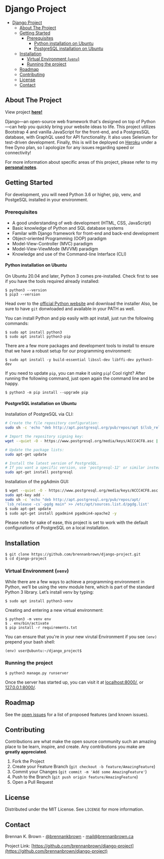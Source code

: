 # Django Project

- [Django Project](#django-project)
  - [About The Project](#about-the-project)
  - [Getting Started](#getting-started)
    - [Prerequisites](#prerequisites)
      - [Python installation on Ubuntu](#python-installation-on-ubuntu)
      - [PostgreSQL installation on Ubuntu](#postgresql-installation-on-ubuntu)
  - [Installation](#installation)
    - [Virtual Environment (`venv`)](#virtual-environment-venv)
    - [Running the project](#running-the-project)
  - [Roadmap](#roadmap)
  - [Contributing](#contributing)
  - [License](#license)
  - [Contact](#contact)

<!-- ABOUT THE PROJECT -->
## About The Project

View project **[here!](http://django-brennan.herokuapp.com/)**

Django—an open-source web framework that's designed on top of Python—can help you quickly bring your website ideas to life. This project utilizes Bootstrap 4 and vanilla JavaScript for the front-end, and a PostgresSQL database, with GraphQL used for API functionality. It also uses Selenium for test-driven development. Finally, this is will be deployed on [Heroku](https://heroku.com/) under a free Dyno plan, so I apologize for any issues regarding speed or connectivity!

For more information about specific areas of this project, please refer to my **[personal notes](https://github.com/brennanbrown/django-project/blob/master/NOTES.md)**.

<!-- GETTING STARTED -->
## Getting Started

For development, you will need Python 3.6 or higher, pip, venv, and PostgeSQL installed in your environment.

### Prerequisites

* A good understanding of web development (HTML, CSS, JavaScript)
* Basic knowledge of Python and SQL database systems
* Familar with Django framework for front-end and back-end development
* Object-oriented Programming (OOP) paradigm
* Model-View-Controller (MVC) paradigm
* Model-View-ViewMode (MVVM) paradigm
* Knowledge and use of the Command-line Interface (CLI)

#### Python installation on Ubuntu

On Ubuntu 20.04 and later, Python 3 comes pre-installed. Check first to see if you have the tools required already installed:

    $ python3 --version
    $ pip3 --version

Head over to the [official Python website](https://www.python.org/downloads/) and download the installer
Also, be sure to have `git` donwloaded and available in your PATH as well.

You can install Python and pip easily with apt install, just run the following commands:

    $ sudo apt install python3
    $ sudo apt install python3-pip

There are a few more packages and development tools to install to ensure that we have a robust setup for our programming environment:

    $ sudo apt install -y build-essential libssl-dev libffi-dev python3-dev

If you need to update `pip`, you can make it using `pip`! Cool right? After running the following command, just open again the command line and be happy.

    $ python3 -m pip install --upgrade pip

#### PostgreSQL installation on Ubuntu

Installation of PostgreSQL via CLI:

```bash
# Create the file repository configuration:
sudo sh -c 'echo "deb http://apt.postgresql.org/pub/repos/apt $(lsb_release -cs)-pgdg main" > /etc/apt/sources.list.d/pgdg.list'

# Import the repository signing key:
wget --quiet -O - https://www.postgresql.org/media/keys/ACCC4CF8.asc | sudo apt-key add -

# Update the package lists:
sudo apt-get update

# Install the latest version of PostgreSQL.
# If you want a specific version, use 'postgresql-12' or similar instead of 'postgresql':
sudo apt-get install postgresql
```

Installation of the pgAdmin GUI:

```bash
$ wget --quiet -O - https://www.postgresql.org/media/keys/ACCC4CF8.asc |
sudo apt-key add -
sudo sh -c 'echo "deb http://apt.postgresql.org/pub/repos/apt/
`lsb_release -cs`-pgdg main" >> /etc/apt/sources.list.d/pgdg.list'
$ sudo apt-get update
$ sudo apt-get install pgadmin4 pgadmin4-apache2 -y
```

Please note for sake of ease, this project is set to work with the default configurations of PostgreSQL on a local installation.


## Installation

    $ git clone https://github.com/brennanbrown/django-project.git
    $ cd django-project

### Virtual Environment (`venv`)

While there are a few ways to achieve a programming environment in Python, we’ll be using the venv module here, which is part of the standard Python 3 library. Let’s install venv by typing:

    $ sudo apt install python3-venv

Creating and entering a new virtual environment:

    $ python3 -m venv env
    $ . env/bin/activate
    $ pip install -r requirements.txt

You can ensure that you're in your new virutal Environment if you see `(env)` prepend your bash shell:

    (env) user@ubuntu:~/django_project$ 

### Running the project

    $ python3 manage.py runserver

Once the server has started up, you can visit it at [localhost:8000/](localhost:8000/), or [127.0.0.1:8000/](127.0.0.1:8000/).

<!-- ROADMAP -->
## Roadmap

See the [open issues](https://github.com/brennanbrown/django-project/issues) for a list of proposed features (and known issues).

<!-- CONTRIBUTING -->
## Contributing

Contributions are what make the open source community such an amazing place to be learn, inspire, and create. Any contributions you make are **greatly appreciated**.

1. Fork the Project
2. Create your Feature Branch (`git checkout -b feature/AmazingFeature`)
3. Commit your Changes (`git commit -m 'Add some AmazingFeature'`)
4. Push to the Branch (`git push origin feature/AmazingFeature`)
5. Open a Pull Request

<!-- LICENSE -->
## License

Distributed under the MIT License. See `LICENSE` for more information.

<!-- CONTACT -->
## Contact

Brennan K. Brown - [@brennankbrown](https://twitter.com/brennanbrown) - [mail@brennanbrown.ca](mailto:mail@brennanbrown.ca)

Project Link: [https://github.com/brennanbrown/django-project](https://github.com/brennanbrown/django-project)